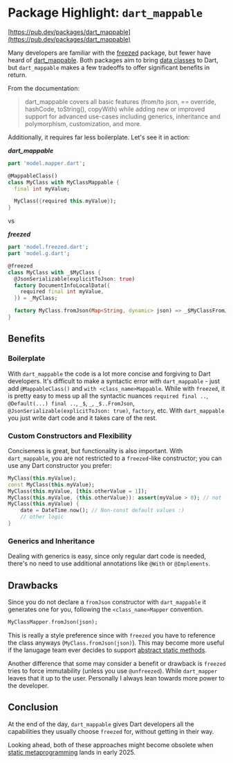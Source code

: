 # Package Highlight: `dart_mappable`

[https://pub.dev/packages/dart_mappable](https://pub.dev/packages/dart_mappable)

Many developers are familiar with the [freezed](https://pub.dev/packages/freezed) package, but fewer have heard of [dart_mappable](https://pub.dev/packages/dart_mappable). Both packages aim to bring [data classes](https://kotlinlang.org/docs/data-classes.html) to Dart, but `dart_mappable` makes a few tradeoffs to offer significant benefits in return.

From the documentation:
> dart_mappable covers all basic features (from/to json, == override, hashCode, toString(), copyWith) while adding new or improved support for advanced use-cases including generics, inheritance and polymorphism, customization, and more.

Additionally, it requires far less boilerplate. Let's see it in action:

***dart_mappable***
```dart
part 'model.mapper.dart';

@MappableClass()
class MyClass with MyClassMappable {
  final int myValue;

  MyClass({required this.myValue});
}
```
vs

***freezed***
```dart
part 'model.freezed.dart';
part 'model.g.dart';

@freezed
class MyClass with _$MyClass {
  @JsonSerializable(explicitToJson: true)
  factory DocumentInfoLocalData({
    required final int myValue,
  }) = _MyClass;

  factory MyClass.fromJson(Map<String, dynamic> json) => _$MyClassFromJson(json);
}
```
## Benefits
### Boilerplate
With `dart_mappable` the code is a lot more concise and forgiving to Dart developers. It's difficult to make a syntactic error with `dart_mappable` - just add `@MappableClass()` and `with <class_name>Mappable`. While with `freezed`, it is pretty easy to mess up all the syntactic nuances `required final ..`, `@Default(...) final ..`, `_$`, `_`, `_$..FromJson`, `@JsonSerializable(explicitToJson: true)`, `factory`, etc. With `dart_mappable` you just write dart code and it takes care of the rest.
### Custom Constructors and Flexibility
Conciseness is great, but functionality is also important. With `dart_mappable`, you are not restricted to a `freezed`-like constructor; you can use any Dart constructor you prefer:
```dart
MyClass(this.myValue);
const MyClass(this.myValue);
MyClass(this.myValue, [this.otherValue = 1]);
MyClass(this.myValue, {this.otherValue}): assert(myValue > 0); // not `@Assert('...')` needed
MyClass(this.myValue) {
    date = DateTime.now(); // Non-const default values :)
    // other logic
}
```
### Generics and Inheritance
Dealing with generics is easy, since only regular dart code is needed, there's no need to use additional annotations like `@With` or `@Implements`.
## Drawbacks
Since you do not declare a `fromJson` constructor with `dart_mappable` it generates one for you, following the `<class_name>Mapper`
convention.
```dart
MyClassMapper.fromJson(json);
```
This is really a style preference since with `freezed` you have to reference the class anyways (`MyClass.fromJson(json)`).
This may become more useful if the lanugage team ever decides to support [abstract static methods](https://github.com/dart-lang/language/issues/356).

Another difference that some may consider a benefit or drawback is `freezed` tries to force immutability (unless you use `@unfreezed`).
While `dart_mapper` leaves that it up to the user. Personally I always lean towards more power to the developer.

## Conclusion
At the end of the day, `dart_mappable` gives Dart developers all the capabilities they usually choose `freezed` for, without getting in their way.

Looking ahead, both of these approaches might become obsolete when [static metaprogramming](https://github.com/dart-lang/language/issues/1482) lands in early 2025.
